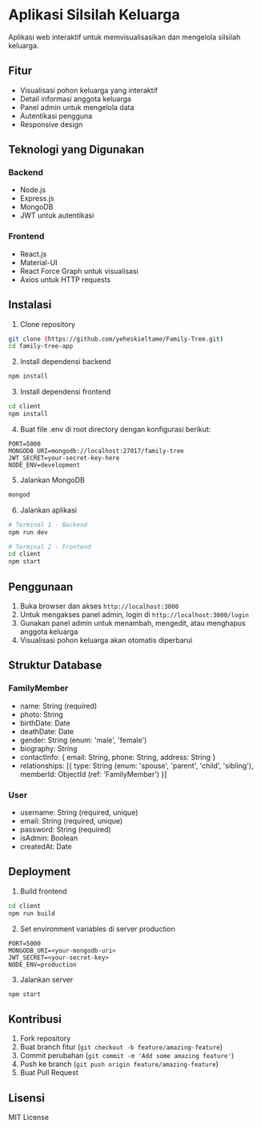 # Aplikasi Silsilah Keluarga

Aplikasi web interaktif untuk memvisualisasikan dan mengelola silsilah keluarga.

## Fitur

- Visualisasi pohon keluarga yang interaktif
- Detail informasi anggota keluarga
- Panel admin untuk mengelola data
- Autentikasi pengguna
- Responsive design

## Teknologi yang Digunakan

### Backend
- Node.js
- Express.js
- MongoDB
- JWT untuk autentikasi

### Frontend
- React.js
- Material-UI
- React Force Graph untuk visualisasi
- Axios untuk HTTP requests

## Instalasi

1. Clone repository
```bash
git clone (https://github.com/yeheskieltame/Family-Tree.git)
cd family-tree-app
```

2. Install dependensi backend
```bash
npm install
```

3. Install dependensi frontend
```bash
cd client
npm install
```

4. Buat file .env di root directory dengan konfigurasi berikut:
```
PORT=5000
MONGODB_URI=mongodb://localhost:27017/family-tree
JWT_SECRET=your-secret-key-here
NODE_ENV=development
```

5. Jalankan MongoDB
```bash
mongod
```

6. Jalankan aplikasi
```bash
# Terminal 1 - Backend
npm run dev

# Terminal 2 - Frontend
cd client
npm start
```

## Penggunaan

1. Buka browser dan akses `http://localhost:3000`
2. Untuk mengakses panel admin, login di `http://localhost:3000/login`
3. Gunakan panel admin untuk menambah, mengedit, atau menghapus anggota keluarga
4. Visualisasi pohon keluarga akan otomatis diperbarui

## Struktur Database

### FamilyMember
- name: String (required)
- photo: String
- birthDate: Date
- deathDate: Date
- gender: String (enum: 'male', 'female')
- biography: String
- contactInfo: {
  email: String,
  phone: String,
  address: String
}
- relationships: [{
  type: String (enum: 'spouse', 'parent', 'child', 'sibling'),
  memberId: ObjectId (ref: 'FamilyMember')
}]

### User
- username: String (required, unique)
- email: String (required, unique)
- password: String (required)
- isAdmin: Boolean
- createdAt: Date

## Deployment

1. Build frontend
```bash
cd client
npm run build
```

2. Set environment variables di server production
```
PORT=5000
MONGODB_URI=<your-mongodb-uri>
JWT_SECRET=<your-secret-key>
NODE_ENV=production
```

3. Jalankan server
```bash
npm start
```

## Kontribusi

1. Fork repository
2. Buat branch fitur (`git checkout -b feature/amazing-feature`)
3. Commit perubahan (`git commit -m 'Add some amazing feature'`)
4. Push ke branch (`git push origin feature/amazing-feature`)
5. Buat Pull Request

## Lisensi

MIT License 
